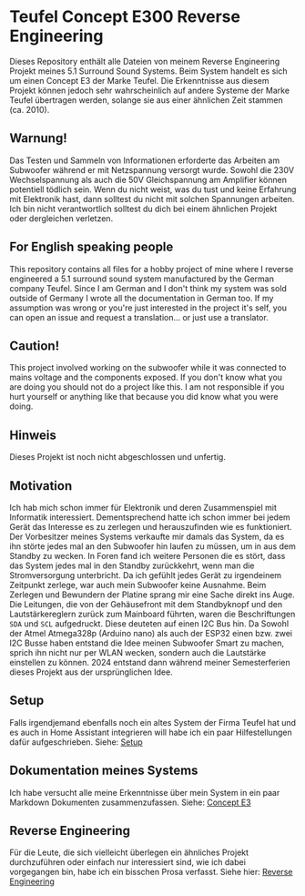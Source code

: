 # Teufel Concept E300 Reverse Engineering
Dieses Repository enthält alle Dateien von meinem Reverse Engineering Projekt meines 5.1 Surround Sound Systems.
Beim System handelt es sich um einen Concept E3 der Marke Teufel.
Die Erkenntnisse aus diesem Projekt können jedoch sehr wahrscheinlich auf andere Systeme der Marke Teufel übertragen werden, solange sie aus einer ähnlichen Zeit stammen (ca. 2010).

## Warnung!
Das Testen und Sammeln von Informationen erforderte das Arbeiten am Subwoofer während er mit Netzspannung versorgt wurde. Sowohl die 230V Wechselspannung als auch die 50V Gleichspannung am Amplifier können potentiell tödlich sein. Wenn du nicht weist, was du tust und keine Erfahrung mit Elektronik hast, dann solltest du nicht mit solchen Spannungen arbeiten. Ich bin nicht verantwortlich solltest du dich bei einem ähnlichen Projekt oder dergleichen verletzen.

## For English speaking people
This repository contains all files for a hobby project of mine where I reverse engineered a 5.1 surround sound system manufactured by the German company Teufel. Since I am German and I don't think my system was sold outside of Germany I wrote all the documentation in German too. If my assumption was wrong or you're just interested in the project it's self, you can open an issue and request a translation... or just use a translator.

## Caution!
This project involved working on the subwoofer while it was connected to mains voltage and the components exposed. If you don't know what you are doing you should not do a project like this. I am not responsible if you hurt yourself or anything like that because you did know what you were doing.

## Hinweis
Dieses Projekt ist noch nicht abgeschlossen und unfertig.

## Motivation
Ich hab mich schon immer für Elektronik und deren Zusammenspiel mit Informatik interessiert. Dementsprechend hatte ich schon immer bei jedem Gerät das Interesse es zu zerlegen und herauszufinden wie es funktioniert.
Der Vorbesitzer meines Systems verkaufte mir damals das System, da es ihn störte jedes mal an den Subwoofer hin laufen zu müssen, um in aus dem Standby zu wecken. In Foren fand ich weitere Personen die es stört, dass das System jedes mal in den Standby zurückkehrt, wenn man die Stromversorgung unterbricht.
Da ich gefühlt jedes Gerät zu irgendeinem Zeitpunkt zerlege, war auch mein Subwoofer keine Ausnahme. Beim Zerlegen und Bewundern der Platine sprang mir eine Sache direkt ins Auge. Die Leitungen, die von der Gehäusefront mit dem Standbyknopf und den Lautstärkereglern zurück zum Mainboard führten, waren die Beschriftungen `SDA` und `SCL` aufgedruckt. Diese deuteten auf einen I2C Bus hin. Da Sowohl der Atmel Atmega328p (Arduino nano) als auch der ESP32 einen bzw. zwei I2C Busse haben entstand die Idee meinen Subwoofer Smart zu machen, sprich ihn nicht nur per WLAN wecken, sondern auch die Lautstärke einstellen zu können.
2024 entstand dann während meiner Semesterferien dieses Projekt aus der ursprünglichen Idee.

## Setup
Falls irgendjemand ebenfalls noch ein altes System der Firma Teufel hat und es auch in Home Assistant integrieren will habe ich ein paar Hilfestellungen dafür aufgeschrieben. Siehe: [Setup](Docs/Setup/README.md)

## Dokumentation meines Systems
Ich habe versucht alle meine Erkenntnisse über mein System in ein paar Markdown Dokumenten zusammenzufassen. Siehe: [Concept E3](Docs/Concept_E300/README.md)

## Reverse Engineering
Für die Leute, die sich vielleicht überlegen ein ähnliches Projekt durchzuführen oder einfach nur interessiert sind, wie ich dabei vorgegangen bin, habe ich ein bisschen Prosa verfasst. Siehe hier: [Reverse Engineering](Docs/Reverse_Engineering/README.md)
